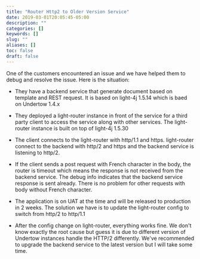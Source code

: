 ```yaml
---
title: "Router Http2 to Older Version Service"
date: 2019-03-01T20:05:45-05:00
description: ""
categories: []
keywords: []
slug: ""
aliases: []
toc: false
draft: false
---
```


One of the customers encountered an issue and we have helped them to debug and resolve the issue. Here is the situation:

* They have a backend service that generate document based on template and REST request. It is based on light-4j 1.5.14 which is baed on Undertow 1.4.x

* They deployed a light-router instance in front of the service for a third party client to access the service along with other services. The light-router instance is built on top of light-4j 1.5.30

* The client connects to the light-router with http/1.1 and https. light-router connect to the backend with http/2 and https and the backend service is listening to http/2. 

* If the client sends a post request with French character in the body, the router is timeout which means the response is not received from the backend service. The debug info indicates that the backend service response is sent already. There is no problem for other requests with body without French character. 

* The application is on UAT at the time and will be released to production in 2 weeks. The solution we have is to update the light-router config to switch from http/2 to http/1.1

* After the config change on light-router, everything works fine. We don't know exactly the root cause but guess it is due to different version of Undertow instances handle the HTTP/2 differently. We've recommended to upgrade the backend service to the latest version but I will take some time. 


